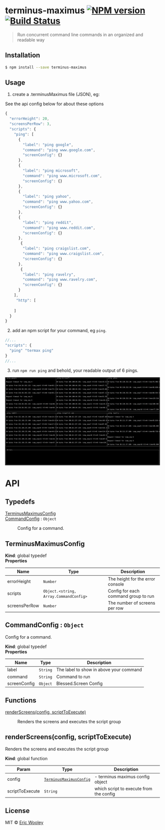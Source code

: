 # terminus-maximus [![NPM version](https://badge.fury.io/js/terminus-maximus.svg)](https://npmjs.org/package/terminus-maximus) [![Build Status](https://travis-ci.org/Eric%20Wooley/terminus-maximus.svg?branch=master)](https://travis-ci.org/Eric%20Wooley/terminus-maximus)

> Run concurrent command line commands in an organized and readable way

## Installation

```sh
$ npm install --save terminus-maximus
```

## Usage
1. create a .terminusMaximus file (JSON), eg:

See the api config below for about these options
```js
{
  "errorHeight": 20,
  "screensPerRow": 3,
  "scripts": {
    "ping": [
      {
        "label": "ping google",
        "command": "ping www.google.com",
        "screenConfig": {}
      },
      {
        "label": "ping microsoft",
        "command": "ping www.microsoft.com",
        "screenConfig": {}
      },
      {
        "label": "ping yahoo",
        "command": "ping www.yahoo.com",
        "screenConfig": {}
      },
      {
        "label": "ping reddit",
        "command": "ping www.reddit.com",
        "screenConfig": {}
      },
       {
        "label": "ping craigslist.com",
        "command": "ping www.craigslist.com",
        "screenConfig": {}
      },
       {
        "label": "ping ravelry",
        "command": "ping www.ravelry.com",
        "screenConfig": {}
      }
    ],
     "http": [
      
    ]
  }
}
```
2. add an npm script for your command, eg `ping`.
```js
//...
"scripts": {
  "ping" "termax ping"
}
//...
```

3. run `npm run ping` and behold, your readable output of 6 pings.

![logo](./docs/ping.png "Logo Title Text 2")


# API

## Typedefs

<dl>
<dt><a href="#TerminusMaximusConfig">TerminusMaximusConfig</a></dt>
<dd></dd>
<dt><a href="#CommandConfig">CommandConfig</a> : <code>Object</code></dt>
<dd><p>Config for a command.</p>
</dd>
</dl>
<a name="TerminusMaximusConfig"></a>

## TerminusMaximusConfig
**Kind**: global typedef  
**Properties**

| Name | Type | Description |
| --- | --- | --- |
| errorHeight | <code>Number</code> | The height for the error console |
| scripts | <code>Object.&lt;string, Array.CommandConfig&gt;</code> | Config for each command group to run |
| screensPerRow | <code>Number</code> | The number of screens per row |

<a name="CommandConfig"></a>

## CommandConfig : <code>Object</code>
Config for a command.

**Kind**: global typedef  
**Properties**

| Name | Type | Description |
| --- | --- | --- |
| label | <code>String</code> | The label to show in above your command |
| command | <code>String</code> | Command to run |
| screenConfig | <code>Object</code> | Blessed.Screen Config |

## Functions

<dl>
<dt><a href="#renderScreens">renderScreens(config, scriptToExecute)</a></dt>
<dd><p>Renders the screens and executes the script group</p>
</dd>
</dl>

<a name="renderScreens"></a>

## renderScreens(config, scriptToExecute)
Renders the screens and executes the script group

**Kind**: global function  

| Param | Type | Description |
| --- | --- | --- |
| config | [<code>TerminusMaximusConfig</code>](#TerminusMaximusConfig) | - terminus maximus config object |
| scriptToExecute | <code>String</code> | which script to execute from the config |


## License

MIT © [Eric Wooley](ericwooley.github.com)
